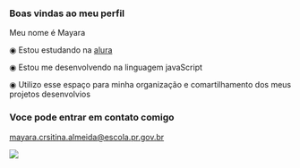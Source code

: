 ### Boas vindas ao meu perfil 
Meu nome é Mayara

◉ Estou estudando na [alura](https://alura.com.br)
  
◉ Estou me desenvolvendo na linguagem javaScript
  
◉ Utilizo esse espaço para minha organização e comartilhamento dos meus projetos desenvolvios
  
  ### Voce pode entrar em contato comigo 
  
  mayara.crsitina.almeida@escola.pr.gov.br
  
  ![](https://pporg-cdn.nullcontent.net/monthly_2021_01/large.5f3b7da953ca75b6-animated-pokemon-gif-auto-design-tech.gif.8149f6785bbf6d5b0614fc68a987f815.gif)
